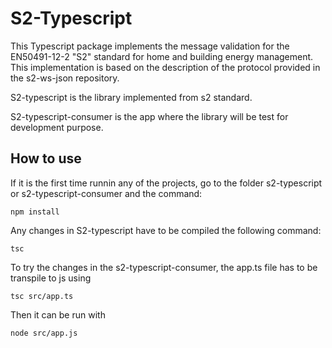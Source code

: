 # S2-Typescript
This Typescript package implements the message validation for the EN50491-12-2 "S2" standard for home and building energy management. This implementation is based on the description of the protocol provided in the s2-ws-json repository.

S2-typescript is the library implemented from s2 standard.

S2-typescript-consumer is the app where the library will be test for development purpose.

## How to use

If it is the first time runnin any of the projects, go to the folder s2-typescript or s2-typescript-consumer and the command:
```
npm install
```

Any changes in S2-typescript have to be compiled the following command:

```
tsc
```

To try the changes in the s2-typescript-consumer, the app.ts file has to be transpile to js using 
```
tsc src/app.ts
```
Then it can be run with
```
node src/app.js
```